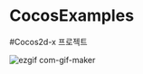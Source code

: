 # CocosExamples
#Cocos2d-x 프로젝트


![ezgif com-gif-maker](https://user-images.githubusercontent.com/93897045/184131501-0806c4b7-097c-4bc9-bdfd-116b1baf235a.gif)
